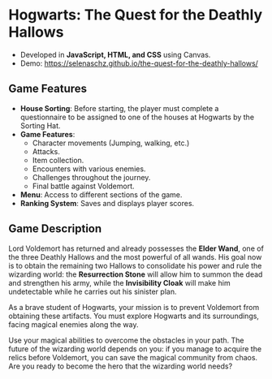 # Hogwarts: The Quest for the Deathly Hallows

- Developed in **JavaScript, HTML, and CSS** using Canvas.
- Demo: https://selenaschz.github.io/the-quest-for-the-deathly-hallows/

## Game Features

- **House Sorting**: Before starting, the player must complete a questionnaire to be assigned to one of the houses at Hogwarts by the Sorting Hat.
- **Game Features**:
  - Character movements (Jumping, walking, etc.)
  - Attacks.
  - Item collection.
  - Encounters with various enemies.
  - Challenges throughout the journey.
  - Final battle against Voldemort.
- **Menu**: Access to different sections of the game.
- **Ranking System**: Saves and displays player scores.

## Game Description

Lord Voldemort has returned and already possesses the **Elder Wand**, one of the three Deathly Hallows and the most powerful of all wands. 
His goal now is to obtain the remaining two Hallows to consolidate his power and rule the wizarding world: 
the **Resurrection Stone** will allow him to summon the dead and strengthen his army, while the **Invisibility Cloak** will make him undetectable while he carries out his sinister plan.

As a brave student of Hogwarts, your mission is to prevent Voldemort from obtaining these artifacts. You must explore Hogwarts and its surroundings, facing magical enemies along the way.

Use your magical abilities to overcome the obstacles in your path. The future of the wizarding world depends on you: if you manage to acquire the relics before Voldemort, 
you can save the magical community from chaos. Are you ready to become the hero that the wizarding world needs?
